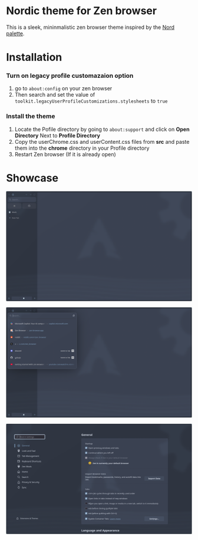 # Nordic theme for Zen browser
This is a sleek, mininmalistic zen browser theme inspired by the [Nord palette](https://www.nordtheme.com/). 

# Installation
### Turn on legacy profile customazaion option
1. go to `about:config` on your zen browser <br>
2. Then search and set the value of `toolkit.legacyUserProfileCustomizations.stylesheets` to `true`

### Install the theme
1. Locate the Pofile directory by going to `about:support` and click on **Open Directory** Next to **Profile Directory**
2. Copy the userChrome.css and userContent.css files from **src** and paste them into the **chrome**  directory in your Profile directory
3. Restart Zen browser (If it is already open)

# Showcase

![Main](https://github.com/Phinixprono123/Nord-theme-Zen-browser/blob/main/images/1.png)

![Main](https://github.com/Phinixprono123/Nord-theme-Zen-browser/blob/main/images/search.png)

![Main](https://github.com/Phinixprono123/Nord-theme-Zen-browser/blob/main/images/settings.png)
